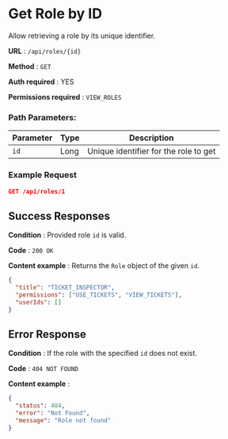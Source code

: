 # Get Role by ID

Allow retrieving a role by its unique identifier.

**URL** : `/api/roles/{id}`

**Method** : `GET`

**Auth required** : YES

**Permissions required** : `VIEW_ROLES`

### Path Parameters:

| Parameter | Type | Description                           |
| --------- | ---- | ------------------------------------- |
| `id`      | Long | Unique identifier for the role to get |

### Example Request

```json
GET /api/roles/1
```

## Success Responses

**Condition** : Provided role `id` is valid.

**Code** : `200 OK`

**Content example** : Returns the `Role` object of the given `id`.

```json
{
  "title": "TICKET_INSPECTOR",
  "permissions": ["USE_TICKETS", "VIEW_TICKETS"],
  "userIds": []
}
```

## Error Response

**Condition** : If the role with the specified `id` does not exist.

**Code** : `404 NOT FOUND`

**Content example** :

```json
{
  "status": 404,
  "error": "Not Found",
  "message": "Role not found"
}
```
